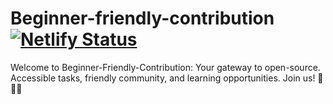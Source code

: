 # Beginner-friendly-contribution [![Netlify Status](https://api.netlify.com/api/v1/badges/d245b628-1463-4416-8a02-391e899d2806/deploy-status)](https://app.netlify.com/sites/beginner-friendly-contribution/deploys)
Welcome to Beginner-Friendly-Contribution: Your gateway to open-source. Accessible tasks, friendly community, and learning opportunities. Join us! 🚀🌟🤗
